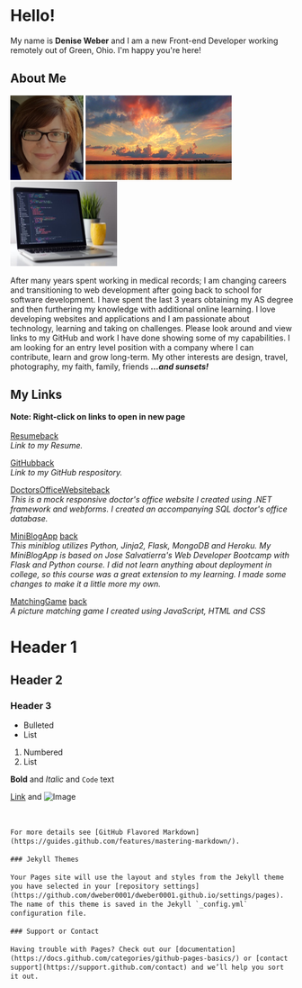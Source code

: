 # Hello! 

My name is **Denise Weber** and I am a new Front-end Developer working remotely out of Green, Ohio. I'm happy you're here! 

## About Me
<p float="left">
<img src="/images/me.png" width="130" height="150"> 
<img src="images/sunset.png" width="260" height="150" >
<img src="images/laptop.jpg" width="190" height="150">
</p>

After many years spent working in medical records; I am changing careers and transitioning to web development after going back to school for software development. I have spent the last 3 years obtaining my AS degree and then furthering my knowledge with additional online learning. I love developing websites and applications and I am passionate about technology, learning and taking on challenges. Please look around and view links to my GitHub and work I have done showing some of my capabilities. I am looking for an entry level position with a company where I can contribute, learn and grow long-term.  My other interests are design, travel, photography, my faith, family, friends **_...and sunsets!_**
<br>
## My Links
**Note: Right-click on links to open in new page**<br><br>
[Resume](/images/Resume.png)[back](./) <br>
_Link to my Resume._

[GitHub](http://github.com/dweber0001)[back](./) <br>
_Link to my GitHub respository._

[DoctorsOfficeWebsite](http://yourdoctorsoffice2021.azurewebsites.net)[back](./) <br>
_This is a mock responsive doctor's office website I created using .NET framework and webforms. I created an accompanying SQL doctor's office database._

[MiniBlogApp](http://dweber-microblog-app.herokuapp.com) [back](./)<br>
_This miniblog utilizes Python, Jinja2, Flask, MongoDB and Heroku. My MiniBlogApp is based on Jose Salvatierra's Web Developer Bootcamp with Flask and Python course. I did not learn anything about deployment in college, so this course was a great extension to my learning. I made some changes to make it a little more my own._

[MatchingGame](https://dweber0001.github.io/matchGame) [back](./)<br>
_A picture matching game I created using JavaScript, HTML and CSS_

# Header 1
## Header 2
### Header 3

- Bulleted
- List

1. Numbered
2. List

**Bold** and _Italic_ and `Code` text

[Link](url) and ![Image](src)
                               
                                        
```


For more details see [GitHub Flavored Markdown](https://guides.github.com/features/mastering-markdown/).

### Jekyll Themes

Your Pages site will use the layout and styles from the Jekyll theme you have selected in your [repository settings](https://github.com/dweber0001/dweber0001.github.io/settings/pages). The name of this theme is saved in the Jekyll `_config.yml` configuration file.

### Support or Contact

Having trouble with Pages? Check out our [documentation](https://docs.github.com/categories/github-pages-basics/) or [contact support](https://support.github.com/contact) and we’ll help you sort it out.
